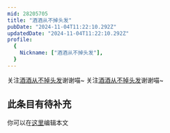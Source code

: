 ```yaml
---
mid: 28205705
title: "酒酒从不掉头发"
pubDate: "2024-11-04T11:22:10.292Z"
updatedDate: "2024-11-04T11:22:10.292Z"
profile:
  {
    Nickname: ["酒酒从不掉头发"],
  }
---
```


关注[酒酒从不掉头发](https://space.bilibili.com/28205705)谢谢喵~ 关注[酒酒从不掉头发](https://space.bilibili.com/28205705)谢谢喵~

## 此条目有待补充
你可以在[这里](https://github.com/Yuhanawa/VTuber.ICU/edit/master/src/content/v/酒酒从不掉头发/index.md)编辑本文
